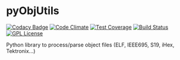 pyObjUtils
==========

[![Codacy Badge](https://api.codacy.com/project/badge/grade/a19c06fc898f4f87b680694956302dab)](https://www.codacy.com/app/cpu12-gems/objutils)
[![Code Climate](https://codeclimate.com/github/christoph2/objutils/badges/gpa.svg)](https://codeclimate.com/github/christoph2/objutils)
[![Test Coverage](https://codeclimate.com/github/christoph2/objutils/badges/coverage.svg)](https://codeclimate.com/github/christoph2/objutils/coverage)
[![Build Status](https://travis-ci.org/christoph2/objutils.svg)](https://travis-ci.org/christoph2/objutils)
[![GPL License](http://img.shields.io/badge/license-GPL-blue.svg)](http://opensource.org/licenses/GPL-2.0)

Python library to process/parse object files (ELF, IEEE695, S19, iHex, Tektronix...)

